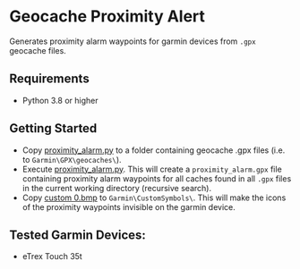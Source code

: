 # Geocache Proximity Alert
Generates proximity alarm waypoints for garmin devices from `.gpx` geocache files.

## Requirements
 - Python 3.8 or higher

## Getting Started
 - Copy [proximity_alarm.py](proximity_alarm.py) to a folder containing geocache .gpx files (i.e. to `Garmin\GPX\geocaches\`).
 - Execute [proximity_alarm.py](proximity_alarm.py). This will create a `proximity_alarm.gpx` file containing proximity alarm waypoints for all caches found in all `.gpx` files in the current working directory (recursive search).
 - Copy [custom 0.bmp](custom&#32;0.bmp) to `Garmin\CustomSymbols\`. This will make the icons of the proximity waypoints invisible on the garmin device.
## Tested Garmin Devices:
 - eTrex Touch 35t
